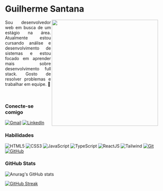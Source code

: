 # Guilherme Santana
<img align="right" src="https://i.imgur.com/PeBmI7D.png" height="350"></img>
<p align="justify">
    Sou desenvolvedor web em busca de um estágio na área. Atualmente estou cursando análise e desenvolvimento de sistemas e estou focado em aprender mais sobre desenvolvimento full stack. Gosto de resolver problemas e trabalhar em equipe. 🚀
</p>
<br>

### Conecte-se comigo

[![Gmail](https://img.shields.io/badge/Gmail-000?style=for-the-badge&logo=gmail&logoColor=3E79FF)](mailto:guihlhermesxavier@gmail.com)
[![LinkedIn](https://img.shields.io/badge/-LinkedIn-000?style=for-the-badge&logo=linkedin&logoColor=3E79FF)](https://www.linkedin.com/in/guilherme-santana-dev/)

### Habilidades

![HTML5](https://img.shields.io/badge/HTML-000?style=for-the-badge&logo=html5&logoColor=3E79FF)
![CSS3](https://img.shields.io/badge/CSS3-000?style=for-the-badge&logo=css3&logoColor=3E79FF)
![JavaScript](https://img.shields.io/badge/JavaScript-000?style=for-the-badge&logo=javascript&logoColor=3E79FF)
![TypeScript](https://img.shields.io/badge/TypeScript-000?style=for-the-badge&logo=typescript&logoColor=3E79FF)
![ReactJS](https://img.shields.io/badge/ReactJS-000?style=for-the-badge&logo=react&logoColor=3E79FF)
![Tailwind](https://img.shields.io/badge/tailwindcss-000.svg?style=for-the-badge&logo=tailwind-css&logoColor=3E79FF)
[![Git](https://img.shields.io/badge/Git-000?style=for-the-badge&logo=git&logoColor=3E79FF)](https://git-scm.com/doc)
[![GitHub](https://img.shields.io/badge/GitHub-000?style=for-the-badge&logo=github&logoColor=3E79FF)](https://docs.github.com/)

### GitHub Stats

![Anurag's GitHub stats](https://github-readme-stats.vercel.app/api?username=guilhermedev05&show_icons=true&theme=github_dark&locale=pt-br)

[![GitHub Streak](https://streak-stats.demolab.com?user=guilhermedev05&locale=pt_BR&date_format=j%20M%5B%20Y%5D&background=0D1117&sideNums=1E69DD&ring=4C8EDA&dates=4C8EDA&currStreakNum=1E69DD&sideLabels=4C8EDA&currStreakLabel=1E69DD&fire=1E69DD)](https://git.io/streak-stats)
